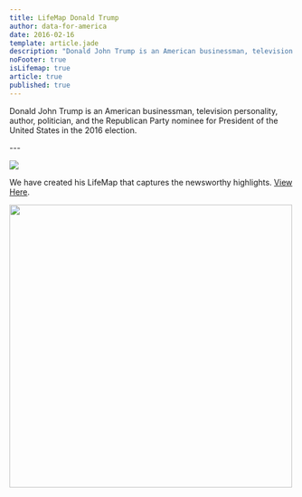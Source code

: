 ```yaml
---
title: LifeMap Donald Trump
author: data-for-america
date: 2016-02-16
template: article.jade
description: "Donald John Trump is an American businessman, television personality, author, politician, and the Republican Party nominee for President of the United States in the 2016 election."
noFooter: true
isLifemap: true
article: true
published: true
---
```


<p>
   Donald John Trump is an American businessman, television personality, author, politician, and the Republican Party nominee for President of the United States in the 2016 election.
</p>
---
<p>
<img class="ui medium image" style="margin: 0 auto;" src="http://lifemap.io/img/donaldtrump.gif" />
</p>
<p>
   We have created his LifeMap that captures the newsworthy highlights. <a href="http://lifemap.io/donaldtrump/" target="_blank">View Here</a>.
</p>
<a href="http://lifemap.io/donaldtrump/" target="_blank">
<img class="ui medium image" style="width:500px; margin: 0 auto;" src="/img/lifemap/donaldtrump.jpg" />
</a>
